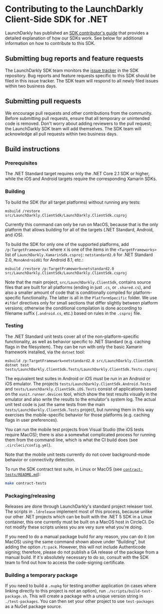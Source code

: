 # Contributing to the LaunchDarkly Client-Side SDK for .NET

LaunchDarkly has published an [SDK contributor's guide](https://docs.launchdarkly.com/docs/sdk-contributors-guide) that provides a detailed explanation of how our SDKs work. See below for additional information on how to contribute to this SDK.

## Submitting bug reports and feature requests

The LaunchDarkly SDK team monitors the [issue tracker](https://github.com/launchdarkly/dotnet-client-sdk/issues) in the SDK repository. Bug reports and feature requests specific to this SDK should be filed in this issue tracker. The SDK team will respond to all newly filed issues within two business days.

## Submitting pull requests

We encourage pull requests and other contributions from the community. Before submitting pull requests, ensure that all temporary or unintended code is removed. Don't worry about adding reviewers to the pull request; the LaunchDarkly SDK team will add themselves. The SDK team will acknowledge all pull requests within two business days.

## Build instructions

### Prerequisites

The .NET Standard target requires only the .NET Core 2.1 SDK or higher, while the iOS and Android targets require the corresponding Xamarin SDKs.

### Building

To build the SDK (for all target platforms) without running any tests:

```
msbuild /restore src/LaunchDarkly.ClientSdk/LaunchDarkly.ClientSdk.csproj
```

Currently this command can only be run on MacOS, because that is the only platform that allows building for all of the targets (.NET Standard, Android, and iOS).

To build the SDK for only one of the supported platforms, add `/p:TargetFramework=X` where `X` is one of the items in the `<TargetFrameworks>` list of `LaunchDarkly.XamarinSdk.csproj`: `netstandard2.0` for .NET Standard 2.0, `MonoAndroid81` for Android 8.1, etc.:

```
msbuild /restore /p:TargetFramework=netstandard2.0 src/LaunchDarkly.ClientSdk/LaunchDarkly.ClientSdk.csproj
```

Note that the main project, `src/LaunchDarkly.ClientSdk`, contains source files that are built for all platforms (ending in just `.cs`, or `.shared.cs`), and also a smaller amount of code that is conditionally compiled for platform-specific functionality. The latter is all in the `PlatformSpecific` folder. We use `#ifdef` directives only for small sections that differ slightly between platform versions; otherwise the conditional compilation is done according to filename suffix (`.android.cs`, etc.) based on rules in the `.csproj` file.

### Testing

The .NET Standard unit tests cover all of the non-platform-specific functionality, as well as behavior specific to .NET Standard (e.g. caching flags in the filesystem). They can be run with only the basic Xamarin framework installed, via the `dotnet` tool:

```
msbuild /p:TargetFramework=netstandard2.0 src/LaunchDarkly.ClientSdk
dotnet test tests/LaunchDarkly.ClientSdk.Tests/LaunchDarkly.ClientSdk.Tests.csproj
```

The equivalent test suites in Android or iOS must be run in an Android or iOS emulator. The projects `tests/LaunchDarkly.ClientSdk.Android.Tests` and `tests/LaunchDarkly.ClientSdk.iOS.Tests` consist of applications based on the `xunit.runner.devices` tool, which show the test results visually in the emulator and also write the results to the emulator's system log. The actual unit test code is just the same tests from the main `tests/LaunchDarkly.ClientSdk.Tests` project, but running them in this way exercises the mobile-specific behavior for those platforms (e.g. caching flags in user preferences).

You can run the mobile test projects from Visual Studio (the iOS tests require MacOS); there is also a somewhat complicated process for running them from the command line, which is what the CI build does (see `.circleci/config.yml`).

Note that the mobile unit tests currently do not cover background-mode behavior or connectivity detection.

To run the SDK contract test suite, in Linux or MacOS (see [`contract-tests/README.md`](./contract-tests/README.md)):

```bash
make contract-tests
```

### Packaging/releasing

Releases are done through LaunchDarkly's standard project releaser tool. The scripts in `.ldrelease` implement most of this process, because unlike our other .NET projects which can be built with the .NET 5 SDK in a Linux container, this one currently must be built on a MacOS host in CircleCI. Do not modify these scripts unless you are very sure what you're doing.

If you need to do a manual package build for any reason, you can do it (on MacOS) using the same command shown above under "Building", but adding the option `/t:pack`. However, this will not include Authenticode signing; therefore, please do not publish a GA release of the package from a manual build. If it's absolutely necessary to do so, consult with the SDK team to find out how to access the code-signing certificate.

### Building a temporary package

If you need to build a `.nupkg` for testing another application (in cases where linking directly to this project is not an option), run `./scripts/build-test-package.sh`. This will create a package with a unique version string in `./test-packages`. You can then set your other project to use `test-packages` as a NuGet package source.
